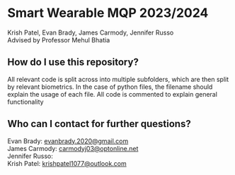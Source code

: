 # Smart Wearable MQP 2023/2024
Krish Patel, Evan Brady, James Carmody, Jennifer Russo  
Advised by Professor Mehul Bhatia  

## How do I use this repository?
All relevant code is split across into multiple subfolders, which are then split by relevant biometrics. In the case of python files, the filename should explain the usage of each file. All code is commented to explain general functionality  

## Who can I contact for further questions?
Evan Brady: evanbrady.2020@gmail.com  
James Carmody: carmodyj03@optonline.net  
Jennifer Russo:   
Krish Patel: krishpatel1077@outlook.com  

